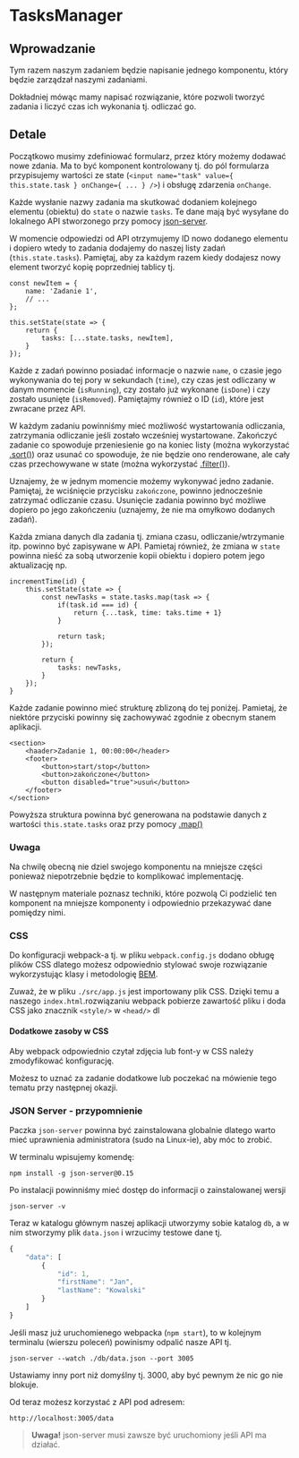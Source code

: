 # TasksManager

## Wprowadzanie

Tym razem naszym zadaniem będzie napisanie jednego komponentu, który będzie zarządzał naszymi zadaniami.

Dokładniej mówąc mamy napisać rozwiązanie, które pozwoli tworzyć zadania i liczyć czas ich wykonania tj. odliczać go.

## Detale

Początkowo musimy zdefiniować formularz, przez który możemy dodawać nowe zdania. Ma to być komponent kontrolowany tj. do pól formularza przypisujemy wartości ze state (`<input name="task" value={ this.state.task } onChange={ ... } />`) i obsługę zdarzenia `onChange`.

Każde wysłanie nazwy zadania ma skutkować dodaniem kolejnego elementu (obiektu) do `state` o nazwie `tasks`. Te dane mają być wysyłane do lokalnego API stworzonego przy pomocy [json-server](https://github.com/typicode/json-server). 

W momencie odpowiedzi od API otrzymujemy ID nowo dodanego elementu i dopiero wtedy to zadania dodajemy do naszej listy zadań (`this.state.tasks`). Pamiętaj, aby za każdym razem kiedy dodajesz nowy element tworzyć kopię poprzedniej tablicy tj.
```
const newItem = {
    name: 'Zadanie 1',
    // ... 
};

this.setState(state => {
    return {
        tasks: [...state.tasks, newItem],
    }
});
```

Każde z zadań powinno posiadać informacje o nazwie `name`, o czasie jego wykonywania do tej pory w sekundach  (`time`), czy czas jest odliczany w danym momencie (`isRunning`), czy zostało już wykonane (`isDone`) i czy zostało usunięte (`isRemoved`). Pamiętajmy również o ID (`id`), które jest zwracane przez API.

W każdym zadaniu powinniśmy mieć możliwość wystartowania odliczania, zatrzymania odliczanie jeśli zostało wcześniej wystartowane. Zakończyć zadanie co spowoduje przeniesienie go na koniec listy (można wykorzystać [.sort()](https://developer.mozilla.org/pl/docs/Web/JavaScript/Referencje/Obiekty/Array/sort)) oraz usunać co spowoduje, że nie będzie ono renderowane, ale cały czas przechowywane w state (można wykorzystać [.filter()](https://developer.mozilla.org/pl/docs/Web/JavaScript/Referencje/Obiekty/Array/filter)).

Uznajemy, że w jednym momencie możemy wykonywać jedno zadanie. Pamiętaj, że wciśnięcie przycisku `zakończone`, powinno jednocześnie zatrzymać odliczanie czasu. Usunięcie zadania powinno być możliwe dopiero po jego zakończeniu (uznajemy, że nie ma omyłkowo dodanych zadań).

Każda zmiana danych dla zadania tj. zmiana czasu, odliczanie/wtrzymanie itp. powinno być zapisywane w API. Pamietaj również, że zmiana w `state` powinna nieść za sobą utworzenie kopii obiektu i dopiero potem jego aktualizację np.

```
incrementTime(id) {
    this.setState(state => {
        const newTasks = state.tasks.map(task => {
            if(task.id === id) {
                return {...task, time: taks.time + 1}
            }

            return task;
        });

        return {
            tasks: newTasks,
        }
    });
}
```

Każde zadanie powinno mieć strukturę zblizoną do tej poniżej. Pamietaj, że niektóre przyciski powinny się zachowywać zgodnie z obecnym stanem aplikacji.
```
<section>
    <haader>Zadanie 1, 00:00:00</header>
    <footer>
        <button>start/stop</button>
        <button>zakończone</button>
        <button disabled="true">usuń</button>
    </footer>
</section>
```

Powyższa struktura powinna być generowana na podstawie danych z wartości `this.state.tasks` oraz przy pomocy [.map()](https://developer.mozilla.org/pl/docs/Web/JavaScript/Referencje/Obiekty/Array/map)

### Uwaga

Na chwilę obecną nie dziel swojego komponentu na mniejsze części ponieważ niepotrzebnie będzie to komplikować implementację.

W następnym materiale poznasz techniki, które pozwolą Ci podzielić ten komponent na mniejsze komponenty i odpowiednio przekazywać dane pomiędzy nimi. 

### CSS

Do konfiguracji webpack-a tj. w pliku `webpack.config.js` dodano obługę plików CSS dlatego możesz odpowiednio stylować swoje rozwiązanie wykorzystując klasy i metodologię [BEM](http://getbem.com/).

Zuważ, że w pliku `./src/app.js` jest importowany plik CSS. Dzięki temu a naszego `index.html`.rozwiązaniu webpack pobierze zawartość pliku i doda CSS jako znacznik `<style/>` w `<head/>` dl

#### Dodatkowe zasoby w CSS

Aby webpack odpowiednio czytał zdjęcia lub font-y w CSS należy zmodyfikować konfigurację.

Możesz to uznać za zadanie dodatkowe lub poczekać na mówienie tego tematu przy następnej okazji.

### JSON Server - przypomnienie

Paczka `json-server` powinna być zainstalowana globalnie dlatego warto mieć uprawnienia administratora (sudo na Linux-ie), aby móc to zrobić.

W terminalu wpisujemy komendę:

```
npm install -g json-server@0.15
```

Po instalacji powinniśmy mieć dostęp do informacji o zainstalowanej wersji 

```
json-server -v
```

Teraz w katalogu głównym naszej aplikacji utworzymy sobie katalog `db`, a w nim stworzymy plik `data.json` i wrzucimy testowe dane tj.

```javascript
{
    "data": [
        {
            "id": 1,
            "firstName": "Jan",
            "lastName": "Kowalski"
        }
    ]
}
```

Jeśli masz już uruchomienego webpacka (`npm start`), to w kolejnym terminalu (wierszu poleceń) powinismy odpalić nasze API tj.

```
json-server --watch ./db/data.json --port 3005
```

Ustawiamy inny port niż domyślny tj. 3000, aby być pewnym że nic go nie blokuje.

Od teraz możesz korzystać z API pod adresem:

```
http://localhost:3005/data
```

> **Uwaga!** json-server musi zawsze być uruchomiony jeśli API ma działać. 








